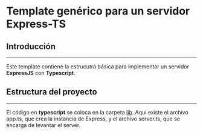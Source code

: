 # Template genérico para un servidor Express-TS

## Introducción
---
Este template contiene la estrucutra básica para implementar un servidor **ExpressJS** con **Typescript**.

## Estructura del proyecto
---
El código en **typescript** se coloca en la carpeta [lib](./lib). Aquí existe el archivo app.ts, que crea la instancia de Express, y el archivo server.ts, que se encarga de levantar el server.

